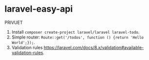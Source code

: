 # laravel-easy-api
PRIVUET


1. Install `composer create-project laravel/laravel laravel-todo`.
2. Simple router: `Route::get('/todos', function () {return 'Hello World';});`.
4. Validation rules https://laravel.com/docs/8.x/validation#available-validation-rules.
